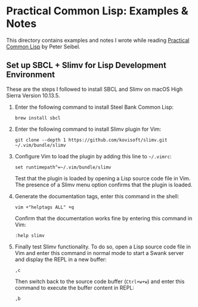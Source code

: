 Practical Common Lisp: Examples & Notes
=======================================
This directory contains examples and notes I wrote while reading
[Practical Common Lisp](http://www.gigamonkeys.com/book/) by Peter
Seibel.


Set up SBCL + Slimv for Lisp Development Environment
----------------------------------------------------
These are the steps I followed to install SBCL and Slimv on macOS High
Sierra Version 10.13.5.

 1. Enter the following command to install Steel Bank Common Lisp:

        brew install sbcl

 2. Enter the following command to install Slimv plugin for Vim:

        git clone --depth 1 https://github.com/kovisoft/slimv.git ~/.vim/bundle/slimv

 3. Configure Vim to load the plugin by adding this line to `~/.vimrc`:

        set runtimepath^=~/.vim/bundle/slimv

    Test that the plugin is loaded by opening a Lisp source code file in
    Vim. The presence of a Slimv menu option confirms that the plugin is
    loaded.

 4. Generate the documentation tags, enter this command in the shell:

        vim +"helptags ALL" +q

    Confirm that the documentation works fine by entering this command
    in Vim:

        :help slimv

 5. Finally test Slimv functionality. To do so, open a Lisp source code file
    in Vim and enter this command in normal mode to start a Swank server
    and display the REPL in a new buffer:

        ,c

    Then switch back to the source code buffer (`Ctrl+w+w`) and enter
    this command to execute the buffer content in REPL:

        ,b
